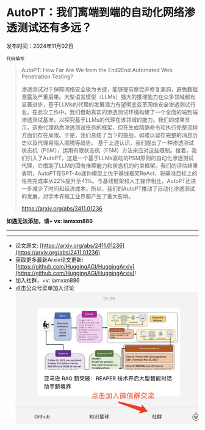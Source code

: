 # AutoPT：我们离端到端的自动化网络渗透测试还有多远？
发布时间：2024年11月02日

`代码编写`
> AutoPT: How Far Are We from the End2End Automated Web Penetration Testing?
>
> 渗透测试对于保障网络安全极为关键，能够提前察觉并修复漏洞，避免数据泄露及严重后果。大型语言模型（LLMs）强大的推理能力在众多领域都有显著进步，基于LLMs的代理的发展潜力有望彻底变革网络安全渗透测试行业。在此次工作中，我们借助真实的渗透测试环境构建了一个全面的端到端渗透测试基准，以探究基于LLMs的代理在该领域的能力。我们的成果显示，这些代理熟悉渗透测试任务的框架，但在生成精确命令和执行完整流程方面仍存在局限。于是，我们总结了当下的挑战，如难以留存完整的消息历史以及代理易陷入困境等趋势。
基于上述认识，我们提出了一种渗透测试状态机（PSM），运用有限状态机（FSM）方法来应对这些限制。接着，我们引入了AutoPT，这是一个基于LLMs驱动的PSM原则的自动化渗透测试代理，它借助了LLM的固有推理能力和状态机的约束框架。我们的评估结果表明，AutoPT在GPT-4o迷你模型上优于基线框架ReAct，将基准目标上的任务完成率从22%提升至41%。与基线框架和人工操作相比，AutoPT还进一步减少了时间和经济成本。所以，我们的AutoPT推动了自动化渗透测试的发展，对学术界和工业界都产生了重大影响。
>
> https://arxiv.org/abs/2411.01236

**如遇无法添加，请+ vx: iamxxn886**
<hr />


<hr />

- 论文原文: [https://arxiv.org/abs/2411.01236](https://arxiv.org/abs/2411.01236)
- 获取更多最新Arxiv论文更新: [https://github.com/HuggingAGI/HuggingArxiv](https://github.com/HuggingAGI/HuggingArxiv)!
- 加入社群，+v: iamxxn886
- 点击公众号菜单加入讨论
![](https://raw.githubusercontent.com/HuggingAGI/wx_assets/main/2024/07/31/1722434818326-94339e92-22f1-4472-9d27-fed232f70b5d.jpeg)